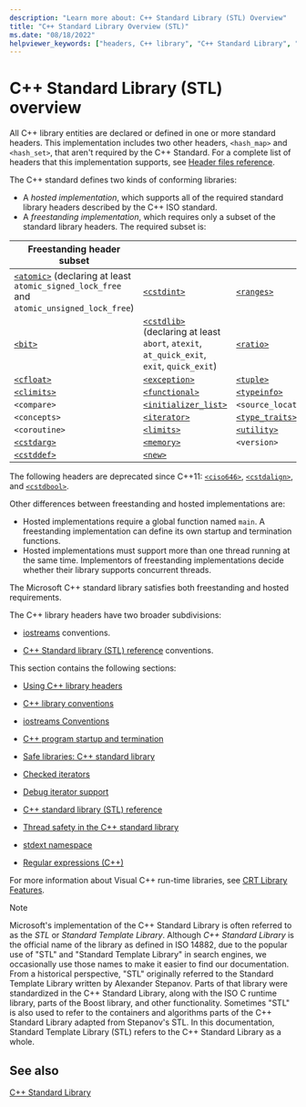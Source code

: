 ```yaml
---
description: "Learn more about: C++ Standard Library (STL) Overview"
title: "C++ Standard Library Overview (STL)"
ms.date: "08/18/2022"
helpviewer_keywords: ["headers, C++ library", "C++ Standard Library", "libraries, Standard C++", "C++ Standard Library, headers", "STL", "Standard template library, headers"]
---
```

# C++ Standard Library (STL) overview

All C++ library entities are declared or defined in one or more standard headers. This implementation includes two other headers, `<hash_map>` and `<hash_set>`, that aren't required by the C++ Standard. For a complete list of headers that this implementation supports, see [Header files reference](../standard-library/cpp-standard-library-header-files.md).

The C++ standard defines two kinds of conforming libraries:
- A *hosted implementation*, which supports all of the required standard library headers described by the C++ ISO standard.
- A *freestanding implementation*, which requires only a subset of the standard library headers. The required subset is:

| Freestanding header subset | &emsp; | &emsp; |
|--|--|--|
| [`<atomic>`](../standard-library/atomic.md) (declaring at least `atomic_signed_lock_free` and `atomic_unsigned_lock_free`) | [`<cstdint>`](../standard-library/cstdint.md) | [`<ranges>`](../standard-library/ranges.md) |
| [`<bit>`](../standard-library/bit.md) | [`<cstdlib>`](../standard-library/cstdlib.md) (declaring at least `abort`, `atexit`, `at_quick_exit`, `exit`, `quick_exit`) | [`<ratio>`](../standard-library/ratio.md) |
| [`<cfloat>`](../standard-library/cfloat.md) | [`<exception>`](../standard-library/exception.md) | [`<tuple>`](../standard-library/tuple.md) |
| [`<climits>`](../standard-library/climits.md) | [`<functional>`](../standard-library/functional.md) | [`<typeinfo>`](../standard-library/typeinfo.md) |
| `<compare>` | [`<initializer_list>`](../standard-library/initializer-list.md) | `<source_location>` |
| `<concepts>` | [`<iterator>`](../standard-library/iterator.md) | [`<type_traits>`](../standard-library/type-traits.md) |
| `<coroutine>` | [`<limits>`](../standard-library/limits.md) | [`<utility>`](../standard-library/utility.md) |
| [`<cstdarg>`](../standard-library/cstdarg.md) | [`<memory>`](../standard-library/memory.md) | `<version>` |
| [`<cstddef>`](../standard-library/cstddef.md) | [`<new>`](../standard-library/new.md) |  |

The following headers are deprecated since C++11: [`<ciso646>`](../standard-library/ciso646.md), [`<cstdalign>`](../standard-library/cstdalign.md), and [`<cstdbool>`](../standard-library/cstdbool.md).

Other differences between freestanding and hosted implementations are:

- Hosted implementations require a global function named `main`. A freestanding implementation can define its own startup and termination functions.
- Hosted implementations must support more than one thread running at the same time. Implementors of freestanding implementations decide whether their library supports concurrent threads.

The Microsoft C++ standard library satisfies both freestanding and hosted requirements.

The C++ library headers have two broader subdivisions:

- [iostreams](../standard-library/iostreams-conventions.md) conventions.

- [C++ Standard library (STL) reference](../standard-library/cpp-standard-library-reference.md) conventions.

This section contains the following sections:

- [Using C++ library headers](../standard-library/using-cpp-library-headers.md)

- [C++ library conventions](../standard-library/cpp-library-conventions.md)

- [iostreams Conventions](../standard-library/iostreams-conventions.md)

- [C++ program startup and termination](../standard-library/cpp-program-startup-and-termination.md)

- [Safe libraries: C++ standard library](../standard-library/safe-libraries-cpp-standard-library.md)

- [Checked iterators](../standard-library/checked-iterators.md)

- [Debug iterator support](../standard-library/debug-iterator-support.md)

- [C++ standard library (STL) reference](../standard-library/cpp-standard-library-reference.md)

- [Thread safety in the C++ standard library](../standard-library/thread-safety-in-the-cpp-standard-library.md)

- [stdext namespace](../standard-library/stdext-namespace.md)

- [Regular expressions (C++)](../standard-library/regular-expressions-cpp.md)

For more information about Visual C++ run-time libraries, see [CRT Library Features](../c-runtime-library/crt-library-features.md).

> [!NOTE]
> Microsoft's implementation of the C++ Standard Library is often referred to as the *STL* or *Standard Template Library*. Although *C++ Standard Library* is the official name of the library as defined in ISO 14882, due to the popular use of "STL" and "Standard Template Library" in search engines, we occasionally use those names to make it easier to find our documentation.
From a historical perspective, "STL" originally referred to the Standard Template Library written by Alexander Stepanov. Parts of that library were standardized in the C++ Standard Library, along with the ISO C runtime library, parts of the Boost library, and other functionality. Sometimes "STL" is also used to refer to the containers and algorithms parts of the C++ Standard Library adapted from Stepanov's STL. In this documentation, Standard Template Library (STL) refers to the C++ Standard Library as a whole.

## See also

[C++ Standard Library](../standard-library/cpp-standard-library-reference.md)
